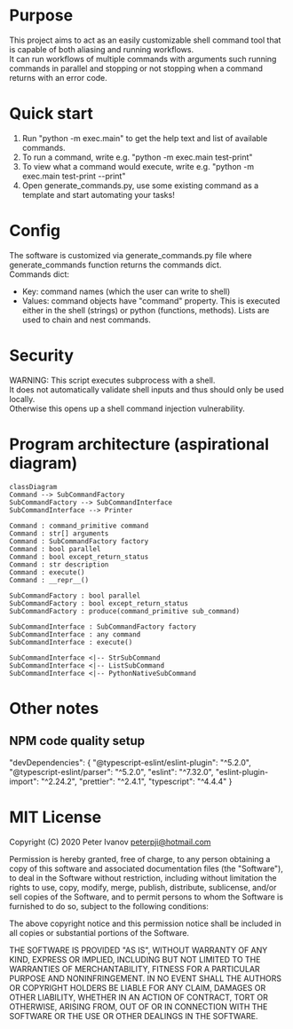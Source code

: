 # Purpose
This project aims to act as an easily customizable shell command tool that is capable of both aliasing and running workflows.  
It can run workflows of multiple commands with arguments such running commands in parallel and stopping or not stopping when a command returns with an error code.

# Quick start
1) Run "python -m exec.main" to get the help text and list of available commands.
2) To run a command, write e.g. "python -m exec.main test-print"
3) To view what a command would execute, write e.g. "python -m exec.main test-print --print"
4) Open generate_commands.py, use some existing command as a template and start automating your tasks!

# Config
The software is customized via generate_commands.py file where generate_commands function returns the commands dict.  
Commands dict:
* Key: command names (which the user can write to shell)  
* Values: command objects have "command" property. This is executed either in the shell (strings) or python (functions, methods). Lists are used to chain and nest commands.

# Security
WARNING: This script executes subprocess with a shell.  
It does not automatically validate shell inputs and thus should only be used locally.  
Otherwise this opens up a shell command injection vulnerability.


# Program architecture (aspirational diagram)
```mermaid
classDiagram
Command --> SubCommandFactory
SubCommandFactory --> SubCommandInterface
SubCommandInterface --> Printer

Command : command_primitive command
Command : str[] arguments
Command : SubCommandFactory factory
Command : bool parallel
Command : bool except_return_status
Command : str description
Command : execute()
Command : __repr__()

SubCommandFactory : bool parallel
SubCommandFactory : bool except_return_status
SubCommandFactory : produce(command_primitive sub_command)

SubCommandInterface : SubCommandFactory factory
SubCommandInterface : any command
SubCommandInterface : execute()

SubCommandInterface <|-- StrSubCommand
SubCommandInterface <|-- ListSubCommand
SubCommandInterface <|-- PythonNativeSubCommand
```

# Other notes
## NPM code quality setup
"devDependencies": {
    "@typescript-eslint/eslint-plugin": "^5.2.0",
    "@typescript-eslint/parser": "^5.2.0",
    "eslint": "^7.32.0",
    "eslint-plugin-import": "^2.24.2",
    "prettier": "^2.4.1",
    "typescript": "^4.4.4"
}

# MIT License

Copyright (C) 2020 Peter Ivanov <peterpji@hotmail.com>

Permission is hereby granted, free of charge, to any person obtaining a copy of
this software and associated documentation files (the "Software"), to deal in
the Software without restriction, including without limitation the rights to
use, copy, modify, merge, publish, distribute, sublicense, and/or sell copies
of the Software, and to permit persons to whom the Software is furnished to do
so, subject to the following conditions:

The above copyright notice and this permission notice shall be included in all
copies or substantial portions of the Software.

THE SOFTWARE IS PROVIDED "AS IS", WITHOUT WARRANTY OF ANY KIND, EXPRESS OR
IMPLIED, INCLUDING BUT NOT LIMITED TO THE WARRANTIES OF MERCHANTABILITY,
FITNESS FOR A PARTICULAR PURPOSE AND NONINFRINGEMENT. IN NO EVENT SHALL THE
AUTHORS OR COPYRIGHT HOLDERS BE LIABLE FOR ANY CLAIM, DAMAGES OR OTHER
LIABILITY, WHETHER IN AN ACTION OF CONTRACT, TORT OR OTHERWISE, ARISING FROM,
OUT OF OR IN CONNECTION WITH THE SOFTWARE OR THE USE OR OTHER DEALINGS IN THE
SOFTWARE.
